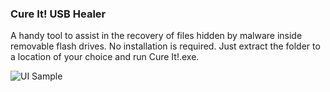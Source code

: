 ### Cure It! USB Healer

A handy tool to assist in the recovery of files hidden by malware inside removable flash drives.
No installation is required. Just extract the folder to a location of your choice and run Cure It!.exe. 

<p>
<img src="" alt="UI Sample">
</p>